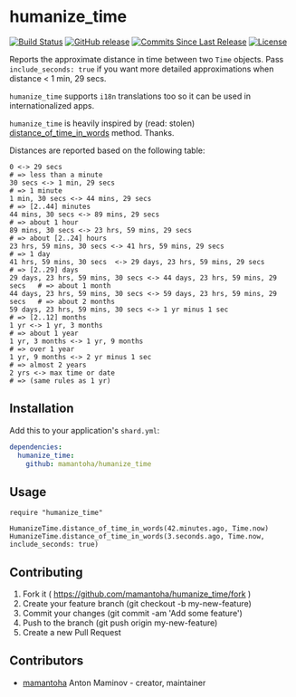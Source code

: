 # humanize_time

[![Build Status](http://img.shields.io/travis/mamantoha/humanize_time.svg?style=flat)](https://travis-ci.org/mamantoha/humanize_time)
[![GitHub release](https://img.shields.io/github/release/mamantoha/humanize_time.svg)](https://github.com/mamantoha/humanize_time/releases)
[![Commits Since Last Release](https://img.shields.io/github/commits-since/mamantoha/humanize_time/latest.svg)](https://github.com/mamantoha/humanize_time/pulse)
[![License](https://img.shields.io/github/license/mamantoha/humanize_time.svg)](https://github.com/mamantoha/humanize_time/blob/master/LICENSE)

Reports the approximate distance in time between two `Time` objects.
Pass `include_seconds: true` if you want more detailed approximations when distance < 1 min, 29 secs.

`humanize_time` supports `i18n` translations too so it can be used in internationalized apps.

`humanize_time` is heavily inspired by (read: stolen) [distance_of_time_in_words](http://api.rubyonrails.org/classes/ActionView/Helpers/DateHelper.html#method-i-distance_of_time_in_words) method.
Thanks.

Distances are reported based on the following table:

```
0 <-> 29 secs                                                             # => less than a minute
30 secs <-> 1 min, 29 secs                                                # => 1 minute
1 min, 30 secs <-> 44 mins, 29 secs                                       # => [2..44] minutes
44 mins, 30 secs <-> 89 mins, 29 secs                                     # => about 1 hour
89 mins, 30 secs <-> 23 hrs, 59 mins, 29 secs                             # => about [2..24] hours
23 hrs, 59 mins, 30 secs <-> 41 hrs, 59 mins, 29 secs                     # => 1 day
41 hrs, 59 mins, 30 secs  <-> 29 days, 23 hrs, 59 mins, 29 secs           # => [2..29] days
29 days, 23 hrs, 59 mins, 30 secs <-> 44 days, 23 hrs, 59 mins, 29 secs   # => about 1 month
44 days, 23 hrs, 59 mins, 30 secs <-> 59 days, 23 hrs, 59 mins, 29 secs   # => about 2 months
59 days, 23 hrs, 59 mins, 30 secs <-> 1 yr minus 1 sec                    # => [2..12] months
1 yr <-> 1 yr, 3 months                                                   # => about 1 year
1 yr, 3 months <-> 1 yr, 9 months                                         # => over 1 year
1 yr, 9 months <-> 2 yr minus 1 sec                                       # => almost 2 years
2 yrs <-> max time or date                                                # => (same rules as 1 yr)
```

## Installation

Add this to your application's `shard.yml`:

```yaml
dependencies:
  humanize_time:
    github: mamantoha/humanize_time
```

## Usage

```crystal
require "humanize_time"

HumanizeTime.distance_of_time_in_words(42.minutes.ago, Time.now)
HumanizeTime.distance_of_time_in_words(3.seconds.ago, Time.now, include_seconds: true)
```

## Contributing

1. Fork it ( https://github.com/mamantoha/humanize_time/fork )
2. Create your feature branch (git checkout -b my-new-feature)
3. Commit your changes (git commit -am 'Add some feature')
4. Push to the branch (git push origin my-new-feature)
5. Create a new Pull Request

## Contributors

- [mamantoha](https://github.com/mamantoha) Anton Maminov - creator, maintainer
